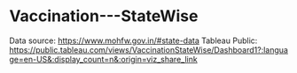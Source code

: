 # Vaccination---StateWise
Data source: https://www.mohfw.gov.in/#state-data
Tableau Public: https://public.tableau.com/views/VaccinationStateWise/Dashboard1?:language=en-US&:display_count=n&:origin=viz_share_link
